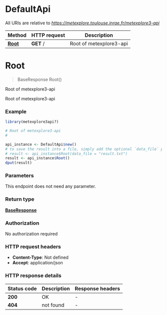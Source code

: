 # DefaultApi

All URIs are relative to *https://metexplore.toulouse.inrae.fr/metexplore3-api*

Method | HTTP request | Description
------------- | ------------- | -------------
[**Root**](DefaultApi.md#Root) | **GET** / | Root of metexplore3-api


# **Root**
> BaseResponse Root()

Root of metexplore3-api

Root of metexplore3-api

### Example
```R
library(metexplore3api?)

# Root of metexplore3-api
#

api_instance <- DefaultApi$new()
# to save the result into a file, simply add the optional `data_file` parameter, e.g.
# result <- api_instance$Root(data_file = "result.txt")
result <- api_instance$Root()
dput(result)
```

### Parameters
This endpoint does not need any parameter.

### Return type

[**BaseResponse**](BaseResponse.md)

### Authorization

No authorization required

### HTTP request headers

 - **Content-Type**: Not defined
 - **Accept**: application/json

### HTTP response details
| Status code | Description | Response headers |
|-------------|-------------|------------------|
| **200** | OK |  -  |
| **404** | not found |  -  |

